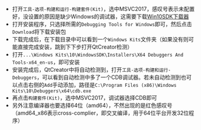 * 打开`工具-选项-构建和运行-构建套件(Kit)`，选中MSVC2017，感叹号表示未配置好，没设置的原因是缺少Windows的调试器，这需要下载[Win10SDK下载器](https://developer.microsoft.com/en-US/windows/downloads/windows-10-sdk)
* 打开安装程序，只选择所需的`Debugging Tools for Windows`即可，然后点击`Download`将下载安装包
* 下载完成后，在下载目录中可以看到一个`Windows Kits`文件夹（如果没有则可能直接完成安装，跳到下下步打开QtCreator检测）
* 打开`...\Windows Kits\10\WindowsSDK\Installers\X64 Debuggers And Tools-x64_en-us`，即可安装
* 安装完成后，QtCreator中将自动检测到，打开`工具-选项-构建和运行-Debuggers`，可以看到自动检测中多了一个CDB调试器。若未自动检测到也可以点击右侧的`Add`手动添加，路径是`C:\Program Files (x86)\Windows Kits\10\Debuggers\x64\cdb.exe`
* 再点击`构建套件(Kit)`，选中MSVC2017，调试器选择CDB即可
* 另外注意编译器也要选择64位（amd64），不然出现的是红色感叹号（amd64_x86表示cross-complier，即交叉编译，用于64位平台开发32位程序）
